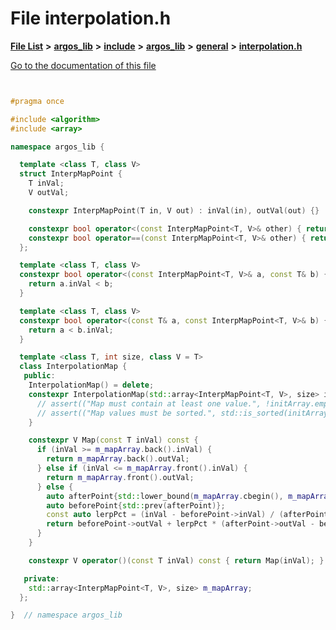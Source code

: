 

# File interpolation.h

[**File List**](files.md) **>** [**argos\_lib**](dir_f9cbf5730473812e84551a5945ef39f8.md) **>** [**include**](dir_0330651415bf66743a1cd99e3d0db0bc.md) **>** [**argos\_lib**](dir_934baf9e7d2bb4710ca41f9f25ef3ea4.md) **>** [**general**](dir_ce90de3a31c0930a75a0088390301e44.md) **>** [**interpolation.h**](interpolation_8h.md)

[Go to the documentation of this file](interpolation_8h.md)


```C++


#pragma once

#include <algorithm>
#include <array>

namespace argos_lib {

  template <class T, class V>
  struct InterpMapPoint {
    T inVal;
    V outVal;

    constexpr InterpMapPoint(T in, V out) : inVal(in), outVal(out) {}

    constexpr bool operator<(const InterpMapPoint<T, V>& other) { return inVal < other.inVal; }
    constexpr bool operator==(const InterpMapPoint<T, V>& other) { return inVal == other.inVal; }
  };

  template <class T, class V>
  constexpr bool operator<(const InterpMapPoint<T, V>& a, const T& b) {
    return a.inVal < b;
  }

  template <class T, class V>
  constexpr bool operator<(const T& a, const InterpMapPoint<T, V>& b) {
    return a < b.inVal;
  }

  template <class T, int size, class V = T>
  class InterpolationMap {
   public:
    InterpolationMap() = delete;
    constexpr InterpolationMap(std::array<InterpMapPoint<T, V>, size> initArray) : m_mapArray(initArray) {
      // assert(("Map must contain at least one value.", !initArray.empty()));
      // assert(("Map values must be sorted.", std::is_sorted(initArray.cbegin(), initArray.cend())));
    }

    constexpr V Map(const T inVal) const {
      if (inVal >= m_mapArray.back().inVal) {
        return m_mapArray.back().outVal;
      } else if (inVal <= m_mapArray.front().inVal) {
        return m_mapArray.front().outVal;
      } else {
        auto afterPoint{std::lower_bound(m_mapArray.cbegin(), m_mapArray.cend(), inVal)};
        auto beforePoint{std::prev(afterPoint)};
        const auto lerpPct = (inVal - beforePoint->inVal) / (afterPoint->inVal - beforePoint->inVal);
        return beforePoint->outVal + lerpPct * (afterPoint->outVal - beforePoint->outVal);
      }
    }

    constexpr V operator()(const T inVal) const { return Map(inVal); }

   private:
    std::array<InterpMapPoint<T, V>, size> m_mapArray;
  };

}  // namespace argos_lib
```


